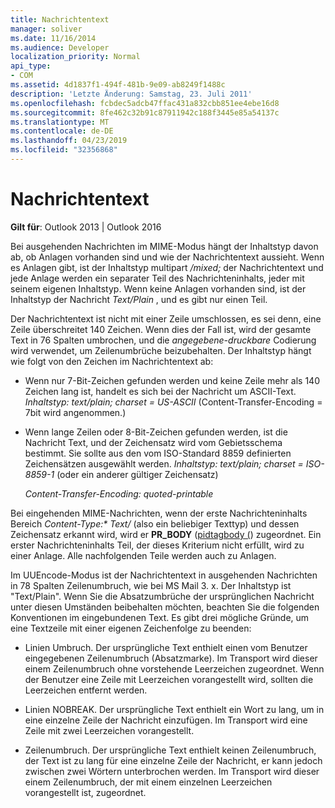 ```yaml
---
title: Nachrichtentext
manager: soliver
ms.date: 11/16/2014
ms.audience: Developer
localization_priority: Normal
api_type:
- COM
ms.assetid: 4d1837f1-494f-481b-9e09-ab8249f1488c
description: 'Letzte Änderung: Samstag, 23. Juli 2011'
ms.openlocfilehash: fcbdec5adcb47ffac431a832cbb851ee4ebe16d8
ms.sourcegitcommit: 8fe462c32b91c87911942c188f3445e85a54137c
ms.translationtype: MT
ms.contentlocale: de-DE
ms.lasthandoff: 04/23/2019
ms.locfileid: "32356868"
---
```

# <a name="message-text"></a>Nachrichtentext

  
  
**Gilt für**: Outlook 2013 | Outlook 2016 
  
Bei ausgehenden Nachrichten im MIME-Modus hängt der Inhaltstyp davon ab, ob Anlagen vorhanden sind und wie der Nachrichtentext aussieht. Wenn es Anlagen gibt, ist der Inhaltstyp multipart _/mixed;_ der Nachrichtentext und jede Anlage werden ein separater Teil des Nachrichteninhalts, jeder mit seinem eigenen Inhaltstyp. Wenn keine Anlagen vorhanden sind, ist der Inhaltstyp der Nachricht _Text/Plain_ , und es gibt nur einen Teil. 
  
Der Nachrichtentext ist nicht mit einer Zeile umschlossen, es sei denn, eine Zeile überschreitet 140 Zeichen. Wenn dies der Fall ist, wird der gesamte Text in 76 Spalten umbrochen, und die _angegebene-druckbare_ Codierung wird verwendet, um Zeilenumbrüche beizubehalten. Der Inhaltstyp hängt wie folgt von den Zeichen im Nachrichtentext ab: 
  
- Wenn nur 7-Bit-Zeichen gefunden werden und keine Zeile mehr als 140 Zeichen lang ist, handelt es sich bei der Nachricht um ASCII-Text. _Inhaltstyp: text/plain; charset = US-ASCII_ (Content-Transfer-Encoding = 7bit wird angenommen.) 
    
- Wenn lange Zeilen oder 8-Bit-Zeichen gefunden werden, ist die Nachricht Text, und der Zeichensatz wird vom Gebietsschema bestimmt. Sie sollte aus den vom ISO-Standard 8859 definierten Zeichensätzen ausgewählt werden. _Inhaltstyp: text/plain; charset = ISO-8859-1_ (oder ein anderer gültiger Zeichensatz) 
    
     _Content-Transfer-Encoding: quoted-printable_
    
Bei eingehenden MIME-Nachrichten, wenn der erste Nachrichteninhalts Bereich _Content-Type:\* Text/_ (also ein beliebiger Texttyp) und dessen Zeichensatz erkannt wird, wird er **PR_BODY** ([pidtagbody (](pidtagbody-canonical-property.md)) zugeordnet. Ein erster Nachrichteninhalts Teil, der dieses Kriterium nicht erfüllt, wird zu einer Anlage. Alle nachfolgenden Teile werden auch zu Anlagen.
  
Im UUEncode-Modus ist der Nachrichtentext in ausgehenden Nachrichten in 78 Spalten Zeilenumbruch, wie bei MS Mail 3. x. Der Inhaltstyp ist "Text/Plain". Wenn Sie die Absatzumbrüche der ursprünglichen Nachricht unter diesen Umständen beibehalten möchten, beachten Sie die folgenden Konventionen im eingebundenen Text. Es gibt drei mögliche Gründe, um eine Textzeile mit einer eigenen Zeichenfolge zu beenden:
  
- Linien Umbruch. Der ursprüngliche Text enthielt einen vom Benutzer eingegebenen Zeilenumbruch (Absatzmarke). Im Transport wird dieser einem Zeilenumbruch ohne vorstehende Leerzeichen zugeordnet. Wenn der Benutzer eine Zeile mit Leerzeichen vorangestellt wird, sollten die Leerzeichen entfernt werden.
    
- Linien NOBREAK. Der ursprüngliche Text enthielt ein Wort zu lang, um in eine einzelne Zeile der Nachricht einzufügen. Im Transport wird eine Zeile mit zwei Leerzeichen vorangestellt.
    
- Zeilenumbruch. Der ursprüngliche Text enthielt keinen Zeilenumbruch, der Text ist zu lang für eine einzelne Zeile der Nachricht, er kann jedoch zwischen zwei Wörtern unterbrochen werden. Im Transport wird dieser einem Zeilenumbruch, der mit einem einzelnen Leerzeichen vorangestellt ist, zugeordnet.
    

